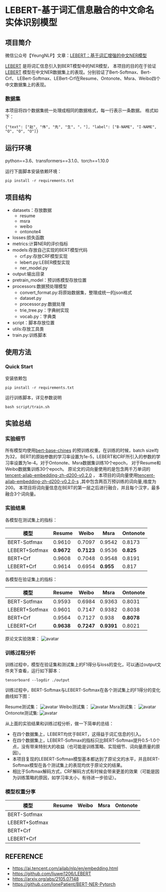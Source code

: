 # LEBERT-基于词汇信息融合的中文命名实体识别模型

## 项目简介
微信公众号【YeungNLP】文章：[LEBERT：基于词汇增强的中文NER模型](https://mp.weixin.qq.com/s/1MxTx10_lA5iFvBqkX_Q3A)

[LEBERT](https://arxiv.org/abs/2105.07148) 是将词汇信息引入到BERT模型中的NER模型，
本项目的目的在于验证[LEBERT](https://arxiv.org/abs/2105.07148) 模型在中文NER数据集上的表现。分别验证了Bert-Softmax、Bert-Crf、
LEBert-Softmax、LEBert-Crf在Resume、Ontonote、Msra、Weibo四个中文数据集上的表现。

### 数据集
本项目将四个数据集统一处理成相同的数据格式，每一行表示一条数据。
格式如下：
```
{"text": ["赵", "伟", "先", "生", "，"], "label": ["B-NAME", "I-NAME", "O", "O", "O"]}
```

## 运行环境
python==3.6、transformers==3.1.0、torch==1.10.0

运行下面脚本安装依赖环境：
```
pip install -r requirements.txt
```


## 项目结构
- datasets：存放数据
    - resume
    - msra
    - weibo
    - ontonote4
- losses:损失函数
- metrics:计算NER的评价指标
- models:存放自己实现的BERT模型代码
    - crf.py:存放CRF模型实现
    - lebert.py:LEBER模型实现
    - ner_model.py
- output:输出目录
- pretrain_model：预训练模型存放位置
- processors:数据预处理模型
    - convert_format.py:将原始数据集，整理成统一的json格式
    - dataset.py
    - processor.py:数据处理
    - trie_tree.py：字典树实现
    - vocab.py：字典类
- script：脚本存放位置
- utils:存放工具类
- train.py:训练脚本


## 使用方法
### Quick Start
安装依赖包
```
pip install -r requirements.txt
```
运行训练脚本，详见参数说明
```
bash script/train.sh
```

## 实验总结

### 实验细节
所有模型均使用[bert-base-chines](https://huggingface.co/bert-base-chinese) 的预训练权重。在训练的时候，batch size均为32，
BERT的原始参数的学习率设置为1e-5，LEBERT和CRF所引入的参数的学习率设置为1e-4。对于Ontonote、Msra数据集训练10个epoch，
对于Resume和Weibo数据集训练30个epoch。
原论文的词向量使用的是包含两千万单词的[tencent-ailab-embedding-zh-d200-v0.2.0](https://ai.tencent.com/ailab/nlp/en/download.html) ，
本项目的词向量使用[tencent-ailab-embedding-zh-d200-v0.2.0-s](https://ai.tencent.com/ailab/nlp/en/download.html) ,其中包含两百万预训练的词向量,维度为200。
本项目将词向量信息在BERT的第一层之后进行融合，并且每个汉字，最多融合3个词向量。

### 实验结果

各模型在测试集上的指标：

|  模型 | Resume|Weibo| Msra| Ontonote|
| ----  | ----  | ----  |  ----  |  ----  |
|BERT-Sotfmax| 0.9610   | 0.7097  |0.9542|0.8173|
|LEBERT+Sotfmax| __0.9672__   | __0.7123__  |0.9536|__0.825__|
|BERT+Crf| 0.9608   | 0.7048  |0.9548|0.8191|
|LEBERT+Crf| 0.9614   | 0.6954  |__0.955__|0.817|

各模型在验证集上的指标：

|  模型 | Resume|Weibo| Msra| Ontonote|
| ----  | ----  | ----  |  ----  |  ----  |
|BERT-Sotfmax| 0.9593   | 0.6984  |0.9363|0.8031|
|LEBERT+Sotfmax| 0.9601   | 0.7147 |0.9382|0.8038|
|BERT+Crf| 0.9564   | 0.7127  |0.938|__0.8078__|
|LEBERT+Crf| __0.9638__   | __0.7247__  |__0.9391__|0.8021|

原论文实验效果：
![avatar](./image/paper-f1.jpg)


### 训练过程分析
训练过程中，模型在验证集和测试集上的F1得分与loss的变化，可以通过output文件夹下查看，运行如下脚本：
```
tensorboard --logdir ./output 
```
训练过程中，BERT-Softmax与LEBERT-Softmax在各个测试集上的F1得分的变化曲线如下图：

Resume测试集：
![avatar](./image/resume-f1.jpg)
Weibo测试集：
![avatar](./image/weibo-f1.jpg)
Msra测试集：
![avatar](./image/msra-f1.jpg)
Ontonote测试集:
![avatar](./image/ontonote-f1.jpg)

从上面的实验结果和训练过程分析，做一下简单的总结：
- 在四个数据集上，LEBERT均优于BERT，这得益于词汇信息的引入。
- 在四个数据集上，LEBERT-Softmax的指标只比BERT-Softmax提升0.5-1.0个点，没有带来特别大的收益（也可能是训练策略、实现细节、词向量质量的原因）。
- 本项目复现的LEBERT-Softmax模型基本都达到了原论文的水平，并且BERT-Softmax模型在各个测试集上的表现均优于原论文的结果。
- 相比于Softmax解码方式，CRF解码方式有时候会带来更差的效果（可能是因为训练策略的原因，如学习率太小，有待进一步验证）。

### 模型权重分享
|  模型 | Resume|Weibo| Msra| Ontonote|
| ----  | ----  | ----  |  ----  |  ----  |
|BERT-Sotfmax|    |   |||
|LEBERT+Sotfmax|    |   |||
|BERT+Crf|    |   |||
|LEBERT+Crf|    |   |||

## REFERENCE
- https://ai.tencent.com/ailab/nlp/en/embedding.html
- https://github.com/liuwei1206/LEBERT
- https://arxiv.org/abs/2105.07148
- https://github.com/lonePatient/BERT-NER-Pytorch








